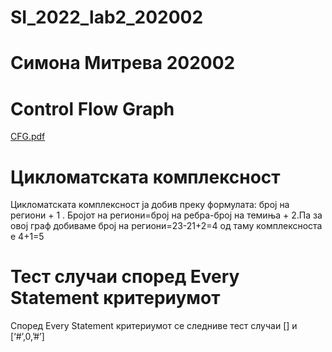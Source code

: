 # SI_2022_lab2_202002
# Симона Митрева 202002
# Control Flow Graph
[CFG.pdf](https://github.com/Simona2101/SI_2022_lab2_202002/files/8786873/CFG.pdf)
# Цикломатската комплексност
Цикломатската комплексност ја добив преку формулата: број на региони + 1 . Бројот на региони=број на ребра-број на темиња + 2.Па за овој граф добиваме број на региони=23-21+2=4      од таму комплексноста е 4+1=5
# Тест случаи според Every Statement критериумот
Според Every Statement критериумот се следниве тест случаи [] и [‘#’,0,’#’]





